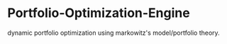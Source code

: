 # Portfolio-Optimization-Engine

dynamic portfolio optimization using markowitz's model/portfolio theory.
